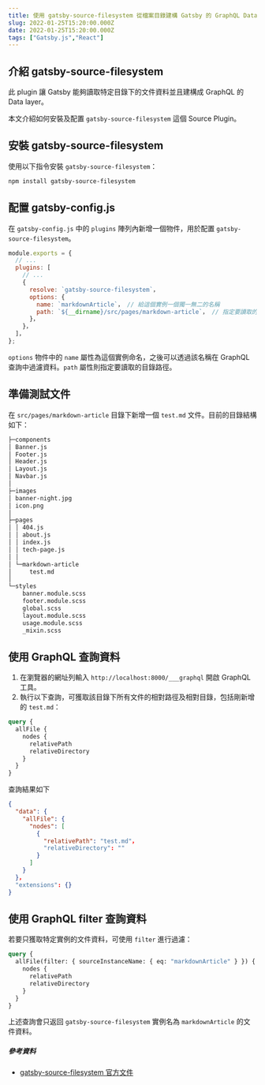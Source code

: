 ```yaml
---
title: 使用 gatsby-source-filesystem 從檔案目錄建構 Gatsby 的 GraphQL Data layer
slug: 2022-01-25T15:20:00.000Z
date: 2022-01-25T15:20:00.000Z
tags: ["Gatsby.js","React"]
---
```


## 介紹 gatsby-source-filesystem

此 plugin 讓 Gatsby 能夠讀取特定目錄下的文件資料並且建構成 GraphQL 的 Data layer。

本文介紹如何安裝及配置 `gatsby-source-filesystem` 這個 Source Plugin。

## 安裝 gatsby-source-filesystem

使用以下指令安裝 `gatsby-source-filesystem`：

```bash
npm install gatsby-source-filesystem
```

## 配置 gatsby-config.js

在 `gatsby-config.js` 中的 `plugins` 陣列內新增一個物件，用於配置 `gatsby-source-filesystem`。

```javascript
module.exports = {
  // ...
  plugins: [
    // ...
    {
      resolve: `gatsby-source-filesystem`，
      options: {
        name: `markdownArticle`， // 給這個實例一個獨一無二的名稱
        path: `${__dirname}/src/pages/markdown-article`， // 指定要讀取的目錄路徑
      }，
    }，
  ]，
};
```

`options` 物件中的 `name` 屬性為這個實例命名，之後可以透過該名稱在 GraphQL 查詢中過濾資料。`path` 屬性則指定要讀取的目錄路徑。

## 準備測試文件

在 `src/pages/markdown-article` 目錄下新增一個 `test.md` 文件。目前的目錄結構如下：

```bash
├─components
│ Banner.js
│ Footer.js
│ Header.js
│ Layout.js
│ Navbar.js
│
├─images
│ banner-night.jpg
│ icon.png
│
├─pages
│ │ 404.js
│ │ about.js
│ │ index.js
│ │ tech-page.js
│ │
│ └─markdown-article
│     test.md
│
└─styles
    banner.module.scss
    footer.module.scss
    global.scss
    layout.module.scss
    usage.module.scss
    _mixin.scss
```

## 使用 GraphQL 查詢資料

1. 在瀏覽器的網址列輸入 `http://localhost:8000/___graphql` 開啟 GraphQL 工具。
2. 執行以下查詢，可獲取該目錄下所有文件的相對路徑及相對目錄，包括剛新增的 `test.md`：

```graphql
query {
  allFile {
    nodes {
      relativePath
      relativeDirectory
    }
  }
}
```

查詢結果如下

```json
{
  "data": {
    "allFile": {
      "nodes": [
        {
          "relativePath": "test.md"，
          "relativeDirectory": ""
        }
      ]
    }
  }，
  "extensions": {}
}
```

## 使用 GraphQL filter 查詢資料

若要只獲取特定實例的文件資料，可使用 `filter` 進行過濾：

```graphql
query {
  allFile(filter: { sourceInstanceName: { eq: "markdownArticle" } }) {
    nodes {
      relativePath 
      relativeDirectory
    }
  }
}
```

上述查詢會只返回 `gatsby-source-filesystem` 實例名為 `markdownArticle` 的文件資料。

##### 參考資料

- [gatsby-source-filesystem 官方文件](https://www.gatsbyjs.com/plugins/gatsby-source-filesystem/)
